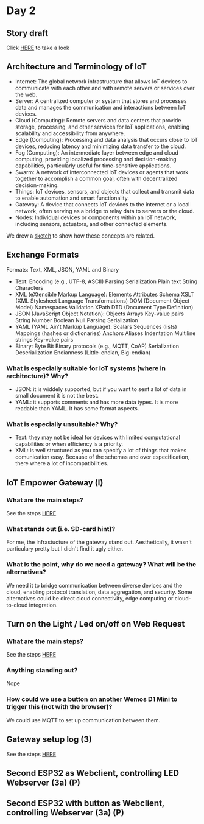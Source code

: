 # Day 2
## Story draft
Click [HERE](/TeamThree/Ulrichs%20Lab%20Tasks.md#3b-stories-and-scenario) to take a look 

## Architecture and Terminology of IoT
  * Internet: The global network infrastructure that allows IoT devices to communicate with each other and with remote servers or services over the web.
  * Server: A centralized computer or system that stores and processes data and manages the communication and interactions between IoT devices.
  * Cloud (Computing): Remote servers and data centers that provide storage, processing, and other services for IoT applications, enabling scalability and accessibility from anywhere.
  * Edge (Computing): Processing and data analysis that occurs close to IoT devices, reducing latency and minimizing data transfer to the cloud.
  * Fog (Computing): An intermediate layer between edge and cloud computing, providing localized processing and decision-making capabilities, particularly useful for time-sensitive applications.
  * Swarm: A network of interconnected IoT devices or agents that work together to accomplish a common goal, often with decentralized decision-making.
  * Things: IoT devices, sensors, and objects that collect and transmit data to enable automation and smart functionality.
  * Gateway: A device that connects IoT devices to the internet or a local network, often serving as a bridge to relay data to servers or the cloud.
  * Nodes: Individual devices or components within an IoT network, including sensors, actuators, and other connected elements.

We drew a [sketch](/Cristina/additionalThings/sketch.jpg) to show how these concepts are related.

## Exchange Formats
Formats: Text, XML, JSON, YAML and Binary

 * Text: Encoding (e.g., UTF-8, ASCII) Parsing Serialization Plain text String Characters
 * XML (eXtensible Markup Language): Elements Attributes Schema XSLT (XML Stylesheet Language Transformations) DOM (Document Object Model) Namespaces Validation XPath DTD (Document Type Definition)
 * JSON (JavaScript Object Notation): Objects Arrays Key-value pairs String Number Boolean Null Parsing Serialization
 * YAML (YAML Ain't Markup Language): Scalars Sequences (lists) Mappings (hashes or dictionaries) Anchors Aliases Indentation Multiline strings Key-value pairs
 * Binary: Byte Bit Binary protocols (e.g., MQTT, CoAP) Serialization Deserialization Endianness (Little-endian, Big-endian)

### What is especially suitable for IoT systems (where in architecture)? Why?
 * JSON: it is widdely supported, but if you want to sent a lot of data in small document it is not the best.
 * YAML: it supports comments and has more data types. It is more readable than YAML. It has some format aspects.
### What is especially unsuitable? Why?
 * Text: they may not be ideal for devices with limited computational capabilities or when efficiency is a priority. 
 * XML: is well structured as you can specify a lot of things that makes comunication easy. Because of the schemas and over especification, there where a lot of incompatibilities.
   
## IoT Empower Gateway (I)
### What are the main steps?
See the steps [HERE](/TeamTwo/exercises/exercise02#potential-steps-and-challenges)

### What stands out (i.e. SD-card hint)?
For me, the infrastucture of the gateway stand out. Aesthetically, it wasn't particulary pretty but I didn't find it ugly either.

### What is the point, why do we need a gateway? What will be the alternatives?
We need it to bridge communication between diverse devices and the cloud, enabling protocol translation, data aggregation, and security. Some alternatives could be direct cloud connectivity, edge computing or cloud-to-cloud integration.

## Turn on the Light / Led on/off on Web Request
### What are the main steps?
See the steps [HERE](/TeamTwo/exercises/exercise02#potential-steps-and-challenges)

### Anything standing out?
Nope

### How could we use a button on another Wemos D1 Mini to trigger this (not with the browser)?
We could use MQTT to set up communication between them.

## Gateway setup log (3)
See the steps [HERE](/TeamTwo/exercises/exercise02#potential-steps-and-challenges)

## Second ESP32 as Webclient, controlling LED Webserver (3a) (P)
## Second ESP32 with button as Webclient, controlling Webserver (3a) (P)
